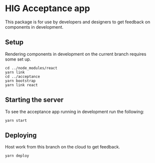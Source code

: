 # HIG Acceptance app

This package is for use by developers and designers to get feedback on components in development.

## Setup

Rendering components in development on the current branch requires some set up.

```
cd ../node_modules/react
yarn link
cd ../acceptance
yarn bootstrap
yarn link react
```

## Starting the server

To see the acceptance app running in development run the following:

```
yarn start
```

## Deploying

Host work from this branch on the cloud to get feedback.

```
yarn deploy
```
